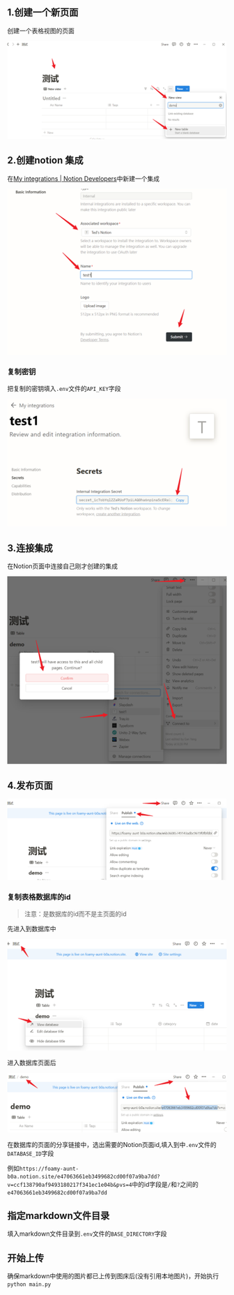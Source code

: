 ## 1.创建一个新页面

创建一个表格视图的页面

![image-20240505182856205](./readme.assets/image-20240505182856205.png)

## 2.创建notion 集成

在[My integrations | Notion Developers](https://www.notion.so/my-integrations)中新建一个集成

![image-20240505183205596](./readme.assets/image-20240505183205596.png)

### 复制密钥

把复制的密钥填入`.env`文件的`API_KEY`字段

![image-20240505184115078](./readme.assets/image-20240505184115078.png) 

## 3.连接集成

在Notion页面中连接自己刚才创建的集成

![image-20240505183942499](./readme.assets/image-20240505183942499.png) 

## 4.发布页面

 ![image-20240505190541843](./readme.assets/image-20240505190541843.png) 

### 复制表格数据库的id

> 注意：是数据库的id而不是主页面的id

先进入到数据库中

![image-20240505190438431](./readme.assets/image-20240505190438431.png) 

进入数据库页面后

![image-20240505190720072](./readme.assets/image-20240505190720072.png) 

在数据库的页面的分享链接中，选出需要的Notion页面id,填入到中`.env`文件的`DATABASE_ID`字段

例如`https://foamy-aunt-b0a.notion.site/e47063661eb3499682cd00f07a9ba7dd?v=ccf138790af9493180217f341ec1e04b&pvs=4`中的id字段是`/`和`?`之间的`e47063661eb3499682cd00f07a9ba7dd`

## 指定markdown文件目录

填入markdown文件目录到`.env`文件的`BASE_DIRECTORY`字段

## 开始上传

确保markdown中使用的图片都已上传到图床后(没有引用本地图片)，开始执行`python main.py`